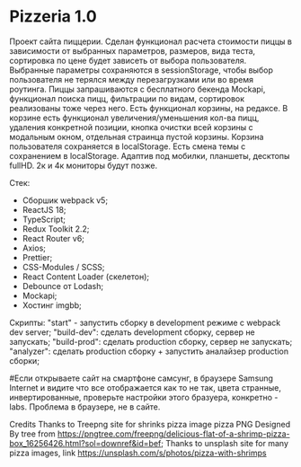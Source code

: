 # Pizzeria 1.0
Проект сайта пиццерии. Сделан функционал расчета стоимости пиццы в зависимости от выбранных параметров, размеров, вида теста, сортировка по цене будет зависеть от выбора пользователя. Выбранные параметры сохраняются в sessionStorage, чтобы выбор пользователя не терялся между перезагрузками или во время роутинга. Пиццы запрашиваются с бесплатного бекенда Mockapi, функционал поиска пицц, фильтрации по видам, сортировок реализованы тоже через него. Есть функционал корзины, на редаксе. В корзине есть функционал увеличения/уменьшения кол-ва пицц, удаления конкретной позиции, кнопка очистки всей корзины с модальным окном, отдельная страинца пустой корзины. Корзина пользователя сохраняется в localStorage. Есть смена темы с сохранением в localStorage. Адаптив под мобилки, планшеты, десктопы fullHD. 2к и 4к мониторы будут позже.

 Стек:
- Сборшик webpack v5;
- ReactJS 18;
- TypeScript;
- Redux Toolkit 2.2;
- React Router v6;
- Axios;
- Prettier;
- CSS-Modules / SCSS;
- React Content Loader (скелетон);
- Debounce от Lodash;
- Mockapi;
- Хостинг imgbb;

Скрипты:
"start" - запустить сборку в development режиме с webpack dev server;
"build-dev": сделать development сборку, сервер не запускать;
"build-prod": сделать production сборку, сервер не запускать;
"analyzer": сделать production сборку + запустить аналайзер production сборки;

#Если открываете сайт на смартфоне самсунг, в браузере Samsung Internet и видите что все отображается как то не так, цвета странные, инвертированные, проверьте настройки этого бразуера, конкретно - labs. Проблема в браузере, не в сайте.

Credits
Thanks to Treepng site for shrinks pizza image
pizza PNG Designed By tree from https://pngtree.com/freepng/delicious-flat-of-a-shrimp-pizza-box_16256426.html?sol=downref&id=bef;
Thanks to unsplash site for many pizza images, link https://unsplash.com/s/photos/pizza-with-shrimps

